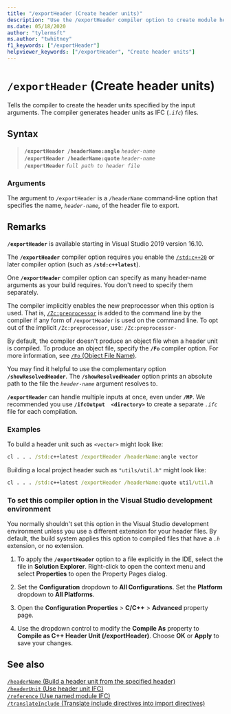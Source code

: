 ```yaml
---
title: "/exportHeader (Create header units)"
description: "Use the /exportHeader compiler option to create module header units for the header-name or include files specified."
ms.date: 05/18/2020
author: "tylermsft"
ms.author: "twhitney"
f1_keywords: ["/exportHeader"]
helpviewer_keywords: ["/exportHeader", "Create header units"]
---
```

# `/exportHeader` (Create header units)

Tells the compiler to create the header units specified by the input arguments. The compiler generates header units as IFC (*`.ifc`*) files.

## Syntax

> **`/exportHeader /headerName:angle`** *`header-name`*\
> **`/exportHeader /headerName:quote`** *`header-name`*\
> **`/exportHeader`** *`full path to header file`*

### Arguments

The argument to `/exportHeader` is a `/headerName` command-line option that specifies the name, *`header-name`*, of the header file to export.  

## Remarks

**`/exportHeader`** is available starting in Visual Studio 2019 version 16.10.

The **`/exportHeader`** compiler option requires you enable the [`/std:c++20`](std-specify-language-standard-version.md) or later compiler option (such as **`/std:c++latest`**).

One **`/exportHeader`** compiler option can specify as many header-name arguments as your build requires. You don't need to specify them separately.

The compiler implicitly enables the new preprocessor when this option is used. That is, [`/Zc:preprocessor`](zc-preprocessor.md) is added to the command line by the compiler if any form of `/exportHeader` is used on the command line. To opt out of the implicit `/Zc:preprocessor`, use: `/Zc:preprocessor-`

By default, the compiler doesn't produce an object file when a header unit is compiled. To produce an object file, specify the **`/Fo`** compiler option. For more information, see [`/Fo` (Object File Name)](fo-object-file-name.md).

You may find it helpful to use the complementary option **`/showResolvedHeader`**. The **`/showResolvedHeader`** option prints an absolute path to the file the *`header-name`* argument resolves to.

**`/exportHeader`** can handle multiple inputs at once, even under **`/MP`**. We recommended you use **`/ifcOutput  <directory>`** to create a separate *`.ifc`* file for each compilation.

### Examples

To build a header unit such as `<vector>` might look like:

```cmd
cl . . . /std:c++latest /exportHeader /headerName:angle vector
```

Building a local project header such as `"utils/util.h"` might look like:

```cmd
cl . . . /std:c++latest /exportHeader /headerName:quote util/util.h
```

### To set this compiler option in the Visual Studio development environment

You normally shouldn't set this option in the Visual Studio development environment unless you use a different extension for your header files. By default, the build system applies this option to compiled files that have a *`.h`* extension, or no extension.

1. To apply the **`/exportHeader`** option to a file explicitly in the IDE, select the file in **Solution Explorer**. Right-click to open the context menu and select **Properties** to open the Property Pages dialog.

1. Set the **Configuration** dropdown to **All Configurations**. Set the **Platform** dropdown to **All Platforms**.

1. Open the **Configuration Properties** > **C/C++** > **Advanced** property page.

1. Use the dropdown control to modify the **Compile As** property to **Compile as C++ Header Unit (/exportHeader)**. Choose **OK** or **Apply** to save your changes.

## See also

[`/headerName` (Build a header unit from the specified header)](headername.md)\
[`/headerUnit` (Use header unit IFC)](headerunit.md)\
[`/reference` (Use named module IFC)](module-reference.md)\
[`/translateInclude` (Translate include directives into import directives)](translateinclude.md)
